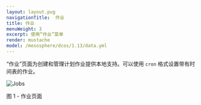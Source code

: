 ```yaml
---
layout: layout.pug
navigationTitle:  作业
title: 作业
menuWeight: 3
excerpt: 使用“作业”菜单
render: mustache
model: /mesosphere/dcos/1.13/data.yml
---
```


“作业”页面为创建和管理计划作业提供本地支持。可以使用 `cron` 格式设置带有时间表的作业。

![Jobs](/mesosphere/dcos/cn/1.13/img/GUI-Jobs-Jobs_Table-1_12.png)

图 1 - 作业页面
